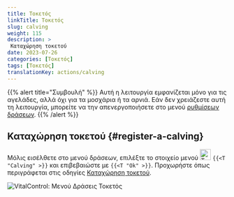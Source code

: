 ```yaml
---
title: Τοκετός
linkTitle: Τοκετός
slug: calving
weight: 115
description: >
 Καταχώρηση τοκετού
date: 2023-07-26
categories: [Τοκετός]
tags: [Τοκετός]
translationKey: actions/calving
---
```

{{% alert title="Συμβουλή" %}}
Αυτή η λειτουργία εμφανίζεται μόνο για τις αγελάδες, αλλά όχι για τα μοσχάρια ή τα αρνιά.
Εάν δεν χρειάζεστε αυτή τη λειτουργία, μπορείτε να την απενεργοποιήσετε στο μενού [ρυθμίσεων δράσεων](../setting/).
{{% /alert %}}

## Καταχώρηση τοκετού {#register-a-calving}

Μόλις εισέλθετε στο μενού δράσεων, επιλέξτε το στοιχείο μενού <img src="/icons/actions/calving.svg" width="25" align="bottom" alt="Τοκετός"  alt="Τοκετός"/> `{{<T "Calving" >}}` και επιβεβαιώστε με `{{<T "Ok" >}}`. Προχωρήστε όπως περιγράφεται στις οδηγίες [Καταχώρηση τοκετού](/el/docs/new/calving/).

   ![VitalControl: Μενού Δράσεις Τοκετός](../images/calving.png "Τοκετός")
